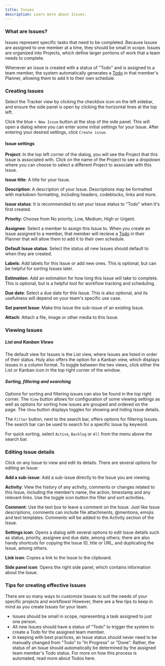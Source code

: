 ```yaml
---
title: Issues
description: Learn more about Issues.
---
```


### What are Issues?

Issues represent specific tasks that need to be completed. Because Issues are assigned to one member at a time, they should be small in scope. Issues are organized into Projects, which define larger portions of work that a team needs to complete.

Whenever an issue is created with a status of "Todo" and is assigned to a team member, the system automatically generates a [Todo](../team-workflows/todos.mdx) in that member's Planner, allowing them to add it to their own schedule.

### Creating Issues

Select the Tracker view by clicking the checkbox icon on the left sidebar, and ensure the side panel is open by clicking the horizontal lines at the top left.

Click the blue `+ New Issue` button at the stop of the side panel. This will open a dialog where you can enter some initial settings for your Issue. After entering your desired settings, click `Create issue`.

#### Issue settings

**Project**: In the top left corner of the dialog, you will see the Project that this Issue is associated with. Click on the name of the Project to see a dropdown where you can choose to select a different Project to associate with this Issue.

**Issue title**: A title for your Issue.  

**Description**: A description of your Issue. Descriptions may be formatted with markdown formatting, including headers, codeblocks, links and more.

**Issue status**: It is recommended to set your Issue status to "Todo" when it's first created.  

**Priority**: Choose from No priority, Low, Medium, High or Urgent.

**Assignee**: Select a member to assign this Issue to. When you create an Issue assigned to a member, that member will recieve a [Todo](../team-workflows/todos.mdx) in their Planner that will allow them to add it to their own schedule.

**Default Issue status**: Select the status all new Issues should default to when they are created.

**Labels**: Add labels for this Issue or add new ones. This is optional, but can be helpful for sorting Issues later.

**Estimation**: Add an estimation for how long this Issue will take to complete. This is optional, but is a helpful tool for workflow tracking and scheduling.

**Due date**: Select a due date for this Issue. This is also optional, and its usefulness will depend on your team's specific use case.

**Set parent Issue**: Make this Issue the sub-issue of an existing Issue.

**Attach**: Attach a file, image or other media to this Issue.

### Viewing Issues

##### List and Kanban Views
The default view for Issues is the List view, where Issues are listed in order of their status. Huly also offers the option for a Kanban view, which displays Issues in a column format. To toggle between the two views, click either the List or Kanban icon in the top right corner of the window.

##### Sorting, filtering and searching
Options for sorting and filtering issues can also be found in the top right corner. The `View` button allows for configuration of some viewing settings as well as options for sorting how issues are grouped and ordered on the page. The `Show` button displays toggles for showing and hiding Issue details. 

The `Filter` button, next to the search bar, offers options for filtering Issues. The search bar can be used to search for a specific Issue by keyword.

For quick sorting, select `Active`, `Backlog` or `All` from the menu above the search bar.

### Editing Issue details

Click on any Issue to view and edit its details. There are several options for editing an Issue:

**Add a sub-issue**: Add a sub-issue directly to the Issue you are viewing.

**Activity**: View the history of any activity, comments or changes related to this Issue, including the member’s name, the action, timestamp and any relevant links. Use the toggle icon button the filter and sort activities.

**Comment**: Use the text box to leave a comment on the Issue. Just like Issue descriptions, comments can include file attachments, @mentions, emojis and text templates. Comments will be added to the Activity section of the Issue.

**Settings icon**: Opens a dialog with several options to edit Issue details such as status, priority, assignee and due date, among others; there are also handy shortcuts for copying the Issue ID, title or URL, and duplicating the Issue, among others.

**Link icon**: Copies a link to the Issue to the clipboard.

**Side panel icon**: Opens the right side panel, which contains information about the Issue.

### Tips for creating effective Issues

There are so many ways to customize Issues to suit the needs of your specific projects and workflows! However, there are a few tips to keep in mind as you create Issues for your team.

- Issues should be small in scope, representing a task assigned to just one person.
- All new Issues should have a status of "Todo" to trigger the system to create a Todo for the assigned team member.
- In keeping with best practices, an Issue status should never need to be manually changed from "Todo" to "In Progress" or "Done". Rather, the status of an Issue should automatically be determined by the assigned team member's Todo status. For more on how this process is automated, read more about Todos here.